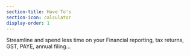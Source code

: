 ```yaml
---
section-title: Have To's
section-icon: calculator
display-order: 1
---
```

Streamline and spend less time on your Financial reporting, tax returns, GST, PAYE, annual filing…
